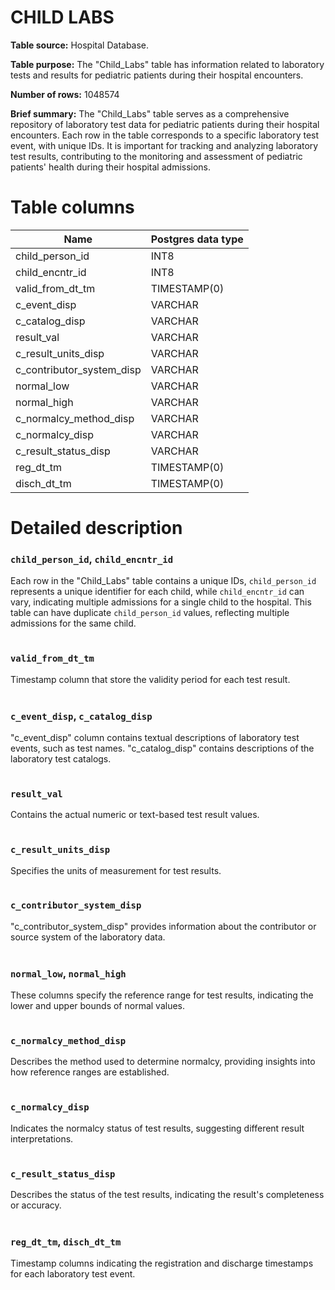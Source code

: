 <h1><b>CHILD LABS</b></h1>

**Table source:** Hospital Database.

**Table purpose:** The "Child_Labs" table has information related to laboratory tests and results for pediatric patients during their hospital encounters.

**Number of rows:** 1048574

**Brief summary:**
The "Child_Labs" table serves as a comprehensive repository of laboratory test data for pediatric patients during their hospital encounters. Each row in the table corresponds to a specific laboratory test event, with unique IDs. It is important for tracking and analyzing laboratory test results, contributing to the monitoring and assessment of pediatric patients' health during their hospital admissions.

# Table columns

Name | Postgres data type
---- | ----
child\_person\_id | INT8
child\_encntr\_id | INT8
valid\_from\_dt\_tm | TIMESTAMP(0)
c\_event\_disp | VARCHAR
c\_catalog\_disp | VARCHAR
result\_val | VARCHAR
c\_result\_units\_disp | VARCHAR
c\_contributor\_system\_disp | VARCHAR
normal\_low | VARCHAR
normal\_high | VARCHAR
c\_normalcy\_method\_disp | VARCHAR
c\_normalcy\_disp | VARCHAR
c\_result\_status\_disp | VARCHAR
reg\_dt\_tm | TIMESTAMP(0)
disch\_dt\_tm | TIMESTAMP(0)

# Detailed description

### `child_person_id`, `child_encntr_id`
Each row in the "Child_Labs" table contains a unique IDs, `child_person_id` represents a unique identifier for each child, while `child_encntr_id` can vary, indicating multiple admissions for a single child to the hospital. This table can have duplicate `child_person_id` values, reflecting multiple admissions for the same child.
<br></br>

### `valid_from_dt_tm`
Timestamp column that store the validity period for each test result.
<br></br>

### `c_event_disp`,  `c_catalog_disp`
"c_event_disp" column contains textual descriptions of laboratory test events, such as test names. "c_catalog_disp" contains descriptions of the laboratory test catalogs.
<br></br>

### `result_val`
Contains the actual numeric or text-based test result values.
<br></br>

### `c_result_units_disp`
Specifies the units of measurement for test results.
<br></br>

### `c_contributor_system_disp`
"c_contributor_system_disp" provides information about the contributor or source system of the laboratory data.
<br></br>

### `normal_low`, `normal_high`
These columns specify the reference range for test results, indicating the lower and upper bounds of normal values.
<br></br>

### `c_normalcy_method_disp`
Describes the method used to determine normalcy, providing insights into how reference ranges are established.
<br></br>

### `c_normalcy_disp`
Indicates the normalcy status of test results, suggesting different result interpretations.
<br></br>

### `c_result_status_disp`
Describes the status of the test results, indicating the result's completeness or accuracy.
<br></br>

### `reg_dt_tm`, `disch_dt_tm`
Timestamp columns indicating the registration and discharge timestamps for each laboratory test event.